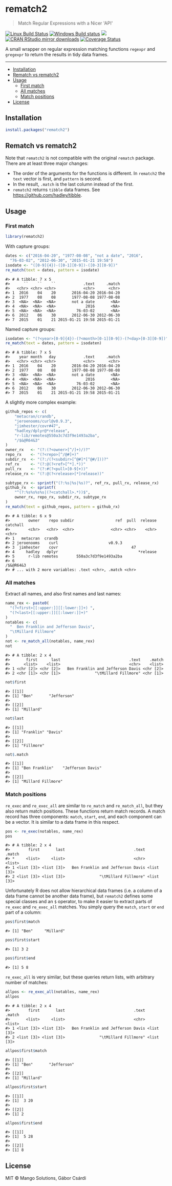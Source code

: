 


# rematch2

> Match Regular Expressions with a Nicer 'API'

[![Linux Build Status](https://travis-ci.org/r-lib/rematch2.svg?branch=master)](https://travis-ci.org/r-lib/rematch2)
[![Windows Build status](https://ci.appveyor.com/api/projects/status/github/r-lib/rematch2?svg=true)](https://ci.appveyor.com/project/gaborcsardi/rematch2)
[![](http://www.r-pkg.org/badges/version/rematch2)](http://www.r-pkg.org/pkg/rematch2)
[![CRAN RStudio mirror downloads](http://cranlogs.r-pkg.org/badges/rematch2)](http://www.r-pkg.org/pkg/rematch2)
[![Coverage Status](https://img.shields.io/codecov/c/github/r-lib/rematch2/master.svg)](https://codecov.io/github/r-lib/rematch2?branch=master)

A small wrapper on regular expression matching functions `regexpr`
and `gregexpr` to return the results in tidy data frames.

---

  - [Installation](#installation)
  - [Rematch vs rematch2](#rematch-vs-rematch2)
  - [Usage](#usage)
    - [First match](#first-match)
    - [All matches](#all-matches)
    - [Match positions](#match-positions)
  - [License](#license)

## Installation


```r
install.packages("rematch2")
```

## Rematch vs rematch2

Note that `rematch2` is not compatible with the original `rematch` package.
There are at least three major changes:
* The order of the arguments for the functions is different. In
  `rematch2` the `text` vector is first, and `pattern` is second.
* In the result, `.match` is the last column instead of the first.
* `rematch2` returns `tibble` data frames. See
  https://github.com/hadley/tibble.

## Usage

### First match


```r
library(rematch2)
```

With capture groups:

```r
dates <- c("2016-04-20", "1977-08-08", "not a date", "2016",
  "76-03-02", "2012-06-30", "2015-01-21 19:58")
isodate <- "([0-9]{4})-([0-1][0-9])-([0-3][0-9])"
re_match(text = dates, pattern = isodate)
```

```
#> # A tibble: 7 x 5
#>      ``    ``    ``            .text     .match
#>   <chr> <chr> <chr>            <chr>      <chr>
#> 1  2016    04    20       2016-04-20 2016-04-20
#> 2  1977    08    08       1977-08-08 1977-08-08
#> 3  <NA>  <NA>  <NA>       not a date       <NA>
#> 4  <NA>  <NA>  <NA>             2016       <NA>
#> 5  <NA>  <NA>  <NA>         76-03-02       <NA>
#> 6  2012    06    30       2012-06-30 2012-06-30
#> 7  2015    01    21 2015-01-21 19:58 2015-01-21
```

Named capture groups:

```r
isodaten <- "(?<year>[0-9]{4})-(?<month>[0-1][0-9])-(?<day>[0-3][0-9])"
re_match(text = dates, pattern = isodaten)
```

```
#> # A tibble: 7 x 5
#>    year month   day            .text     .match
#>   <chr> <chr> <chr>            <chr>      <chr>
#> 1  2016    04    20       2016-04-20 2016-04-20
#> 2  1977    08    08       1977-08-08 1977-08-08
#> 3  <NA>  <NA>  <NA>       not a date       <NA>
#> 4  <NA>  <NA>  <NA>             2016       <NA>
#> 5  <NA>  <NA>  <NA>         76-03-02       <NA>
#> 6  2012    06    30       2012-06-30 2012-06-30
#> 7  2015    01    21 2015-01-21 19:58 2015-01-21
```

A slightly more complex example:

```r
github_repos <- c(
	"metacran/crandb",
	"jeroenooms/curl@v0.9.3",
    "jimhester/covr#47",
	"hadley/dplyr@*release",
    "r-lib/remotes@550a3c7d3f9e1493a2ba",
    "/$&@R64&3"
)
owner_rx   <- "(?:(?<owner>[^/]+)/)?"
repo_rx    <- "(?<repo>[^/@#]+)"
subdir_rx  <- "(?:/(?<subdir>[^@#]*[^@#/]))?"
ref_rx     <- "(?:@(?<ref>[^*].*))"
pull_rx    <- "(?:#(?<pull>[0-9]+))"
release_rx <- "(?:@(?<release>[*]release))"

subtype_rx <- sprintf("(?:%s|%s|%s)?", ref_rx, pull_rx, release_rx)
github_rx  <- sprintf(
	"^(?:%s%s%s%s|(?<catchall>.*))$",
    owner_rx, repo_rx, subdir_rx, subtype_rx
)
re_match(text = github_repos, pattern = github_rx)
```

```
#> # A tibble: 6 x 9
#>        owner    repo subdir                  ref  pull  release  catchall
#>        <chr>   <chr>  <chr>                <chr> <chr>    <chr>     <chr>
#> 1   metacran  crandb                                                     
#> 2 jeroenooms    curl                      v0.9.3                         
#> 3  jimhester    covr                                47                   
#> 4     hadley   dplyr                                   *release          
#> 5      r-lib remotes        550a3c7d3f9e1493a2ba                         
#> 6                                                               /$&@R64&3
#> # ... with 2 more variables: .text <chr>, .match <chr>
```

### All matches

Extract all names, and also first names and last names:


```r
name_rex <- paste0(
  "(?<first>[[:upper:]][[:lower:]]+) ",
  "(?<last>[[:upper:]][[:lower:]]+)"
)
notables <- c(
  "  Ben Franklin and Jefferson Davis",
  "\tMillard Fillmore"
)
not <- re_match_all(notables, name_rex)
not
```

```
#> # A tibble: 2 x 4
#>       first      last                              .text    .match
#>      <list>    <list>                              <chr>    <list>
#> 1 <chr [2]> <chr [2]>   Ben Franklin and Jefferson Davis <chr [2]>
#> 2 <chr [1]> <chr [1]>               "\tMillard Fillmore" <chr [1]>
```


```r
not$first
```

```
#> [[1]]
#> [1] "Ben"       "Jefferson"
#> 
#> [[2]]
#> [1] "Millard"
```

```r
not$last
```

```
#> [[1]]
#> [1] "Franklin" "Davis"   
#> 
#> [[2]]
#> [1] "Fillmore"
```

```r
not$.match
```

```
#> [[1]]
#> [1] "Ben Franklin"    "Jefferson Davis"
#> 
#> [[2]]
#> [1] "Millard Fillmore"
```

### Match positions

`re_exec` and `re_exec_all` are similar to `re_match` and `re_match_all`,
but they also return match positions. These functions return match
records. A match record has three components: `match`, `start`, `end`, and
each component can be a vector. It is similar to a data frame in this
respect.


```r
pos <- re_exec(notables, name_rex)
pos
```

```
#> # A tibble: 2 x 4
#>        first       last                              .text     .match
#> *     <list>     <list>                              <chr>     <list>
#> 1 <list [3]> <list [3]>   Ben Franklin and Jefferson Davis <list [3]>
#> 2 <list [3]> <list [3]>               "\tMillard Fillmore" <list [3]>
```

Unfortunately R does not allow hierarchical data frames (i.e. a column of a
data frame cannot be another data frame), but `rematch2` defines some
special classes and an `$` operator, to make it easier to extract parts
of `re_exec` and `re_exec_all` matches. You simply query the `match`,
`start` or `end` part of a column:


```r
pos$first$match
```

```
#> [1] "Ben"     "Millard"
```

```r
pos$first$start
```

```
#> [1] 3 2
```

```r
pos$first$end
```

```
#> [1] 5 8
```

`re_exec_all` is very similar, but these queries return lists, with
arbitrary number of matches:


```r
allpos <- re_exec_all(notables, name_rex)
allpos
```

```
#> # A tibble: 2 x 4
#>        first       last                              .text     .match
#>       <list>     <list>                              <chr>     <list>
#> 1 <list [3]> <list [3]>   Ben Franklin and Jefferson Davis <list [3]>
#> 2 <list [3]> <list [3]>               "\tMillard Fillmore" <list [3]>
```


```r
allpos$first$match
```

```
#> [[1]]
#> [1] "Ben"       "Jefferson"
#> 
#> [[2]]
#> [1] "Millard"
```

```r
allpos$first$start
```

```
#> [[1]]
#> [1]  3 20
#> 
#> [[2]]
#> [1] 2
```

```r
allpos$first$end
```

```
#> [[1]]
#> [1]  5 28
#> 
#> [[2]]
#> [1] 8
```

## License

MIT © Mango Solutions, Gábor Csárdi
